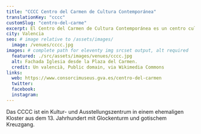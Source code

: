 ```yaml
---
title: "CCCC Centro del Carmen de Cultura Contemporánea"
translationKey: "cccc"
customSlug: "centro-del-carme"
excerpt: El Centro del Carmen de Cultura Contemporánea es un centro cultural y de exposiciones que ocupa un antiguo convento del siglo XIII con un campanario y un claustro gótico.
city: Valencia
seo: # image relative to /assets/images/
  image: /venues/cccc.jpg
images: # complete path for eleventy img srcset output, alt required
  featured: ./src/assets/images/venues/cccc.jpg
  alt: Fachada Iglesia desde la Plaza del Carmen.
  credit: Un valencià, Public domain, via Wikimedia Commons
links:
  web: https://www.consorcimuseus.gva.es/centro-del-carmen
  twitter:
  facebook:
  instagram:
---
```


Das CCCC ist ein Kultur- und Ausstellungszentrum in einem ehemaligen Kloster aus dem 13. Jahrhundert mit Glockenturm und gotischem Kreuzgang.

